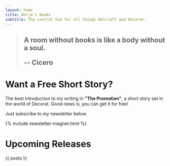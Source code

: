 ```yaml
---
layout: home
title: Borja's Books
subtitle: The central hub for all things Belcroft and Decorat.
---
```


<h2><blockquote>
<p>A room without books is like a body without a soul.</p>

<p> -- Cicero</p>
</blockquote></h2>

# Want a Free Short Story?

The best introduction to my writing in **"The Promotion"**, a short story set in the world of Decorat. Good news is, you can get it for free!

Just subscribe to my newsletter below.

{% include newsletter-magnet.html %}

# Upcoming Releases

{{ posts }}



